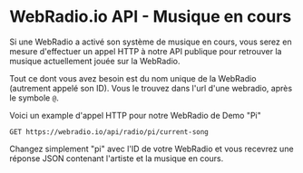 # WebRadio.io API - Musique en cours

Si une WebRadio a activé son système de musique en cours, vous serez en mesure d'effectuer un appel HTTP à notre API publique pour retrouver la musique actuellement jouée sur la WebRadio.

Tout ce dont vous avez besoin est du nom unique de la WebRadio (autrement appelé son ID). Vous le trouvez dans l'url d'une webradio, après le symbole `@`.

Voici un example d'appel HTTP pour notre WebRadio de Demo "Pi"

`GET https://webradio.io/api/radio/pi/current-song`

Changez simplement "pi" avec l'ID de votre WebRadio et vous recevrez une réponse JSON contenant l'artiste et la musique en cours.
